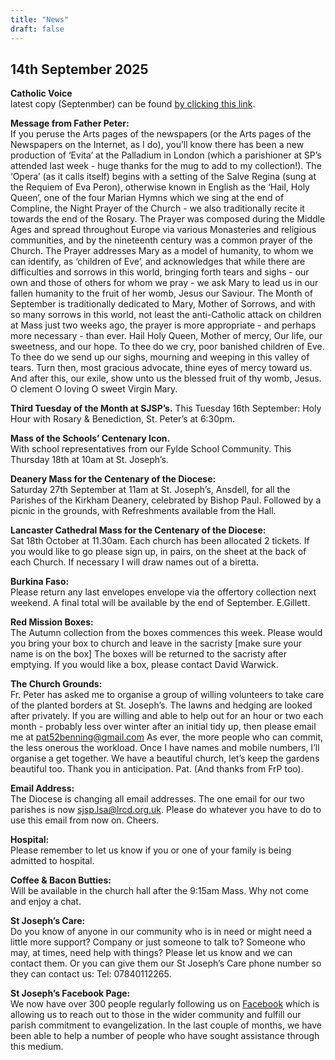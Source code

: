 ```yaml
---
title: "News"
draft: false
---
```

## 14th September 2025

**Catholic Voice**  
latest copy (Septenmber) can be found [by clicking this link](https://issuu.com/cathcom/docs/lancaster_sept_2025).

**Message from Father Peter:**  
If you peruse the Arts pages of the newspapers (or the Arts pages of the Newspapers on the Internet, as I do), you’ll know there has been a new production of ‘Evita’ at the Palladium in London (which a parishioner at SP’s attended last week - huge thanks for the mug to add to my collection!). The ‘Opera’ (as it calls itself) begins with a setting of the Salve Regina (sung at the Requiem of Eva Peron), otherwise known in English as the ‘Hail, Holy Queen’, one of the four Marian Hymns which we sing at the end of Compline, the Night Prayer of the Church - we also traditionally recite it towards the end of the Rosary. The Prayer was composed during the Middle Ages and spread throughout Europe via various Monasteries and religious communities, and by the nineteenth century was a common prayer of the Church. The Prayer addresses Mary as a model of humanity, to whom we can identify, as ‘children of Eve’, and acknowledges that while there are difficulties and sorrows in this world, bringing forth tears and sighs - our own and those of others for whom we pray - we ask Mary to lead us in our fallen humanity to the fruit of her womb, Jesus our Saviour. The Month of September is traditionally dedicated to Mary, Mother of Sorrows, and with so many sorrows in this world, not least the anti-Catholic attack on children at Mass just two weeks ago, the prayer is more appropriate - and perhaps more necessary - than ever. Hail Holy Queen, Mother of mercy, Our life, our sweetness, and our hope. To thee do we cry, poor banished children of Eve. To thee do we send up our sighs, mourning and weeping in this valley of tears. Turn then, most gracious advocate, thine eyes of mercy toward us. And after this, our exile, show unto us the blessed fruit of thy womb, Jesus. O clement O loving O sweet Virgin Mary.  

**Third Tuesday of the Month at SJSP’s.** 
This Tuesday 16th September: Holy Hour with Rosary & Benediction, St. Peter’s at 6:30pm.  

**Mass of the Schools’ Centenary Icon.**  
With school representatives from our Fylde School Community. This Thursday 18th at 10am at St. Joseph’s.  

**Deanery Mass for the Centenary of the Diocese:**  
Saturday 27th September at 11am at St. Joseph’s, Ansdell, for all the Parishes of the Kirkham Deanery, celebrated by Bishop Paul. Followed by a picnic in the grounds, with Refreshments available from the Hall.  

**Lancaster Cathedral Mass for the Centenary of the Diocese:**  
Sat 18th October at 11.30am. Each church has been allocated 2 tickets. If you would like to go please sign up, in pairs, on the sheet at the back of each Church. If necessary I will draw names out of a biretta.  

**Burkina Faso:**  
Please return any last envelopes envelope via the offertory collection next weekend. A final total will be available by the end of September. E.Gillett.  

**Red Mission Boxes:**  
The Autumn collection from the boxes commences this week. Please would you bring your box to church and leave in the sacristy [make sure your name is on the box] The boxes will be returned to the sacristy after emptying. If you would like a box, please contact David Warwick.  

**The Church Grounds:**  
Fr. Peter has asked me to organise a group of willing volunteers to take care of the planted borders at St. Joseph’s. The lawns and hedging are looked after privately. If you are willing and able to help out for an hour or two each month - probably less over winter after an initial tidy up, then please email me at [pat52benning@gmail.com](pat52benning@gmail.com) As ever, the more people who can commit, the less onerous the workload. Once I have names and mobile numbers, I’ll organise a get together. We have a beautiful church, let’s keep the gardens beautiful too. Thank you in anticipation. Pat. (And thanks from FrP too).  

**Email Address:**  
The Diocese is changing all email addresses. The one email for our two parishes is now [sjsp.lsa@lrcd.org.uk](mailto:sjsp.lsa@lrcd.org.uk). Please do whatever you have to do to use this email from now on. Cheers.  

**Hospital:**  
Please remember to let us know if you or one of your family is being admitted to hospital.

**Coffee & Bacon Butties:**  
Will be available in the church hall after the 9:15am Mass. Why not come and enjoy a chat.

**St Joseph’s Care:**  
Do you know of anyone in our community who is in need or might need a little more support? Company or just someone to talk to? Someone who may, at times, need help with things? Please let us know and we can contact them. Or you can give them our St Joseph’s Care phone number so they can contact us: Tel: 07840112265.

**St Joseph’s Facebook Page:**  
We now have over 300 people regularly following us on [Facebook](https://www.facebook.com/pages/St-Josephs-Roman-Catholic-Church-Ansdell/230000653837017) which is allowing us to reach out to those in the wider community and fulfill our parish commitment to evangelization. In the last couple of months, we have been able to help a number of people who have sought assistance through this medium.
